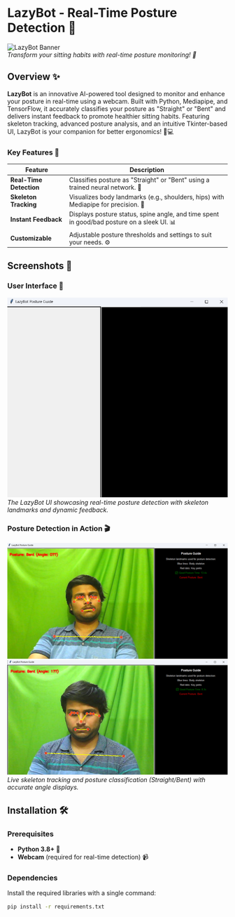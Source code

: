 # LazyBot - Real-Time Posture Detection 🎯

![LazyBot Banner](misc/banner.jpg)  
*Transform your sitting habits with real-time posture monitoring! 🚀*

## Overview ✨

**LazyBot** is an innovative AI-powered tool designed to monitor and enhance your posture in real-time using a webcam. Built with Python, Mediapipe, and TensorFlow, it accurately classifies your posture as "Straight" or "Bent" and delivers instant feedback to promote healthier sitting habits. Featuring skeleton tracking, advanced posture analysis, and an intuitive Tkinter-based UI, LazyBot is your companion for better ergonomics! 🌿💻

### Key Features 🌟
| Feature                  | Description                                      |
|---------------------------|--------------------------------------------------|
| **Real-Time Detection**   | Classifies posture as "Straight" or "Bent" using a trained neural network. 📡 |
| **Skeleton Tracking**     | Visualizes body landmarks (e.g., shoulders, hips) with Mediapipe for precision. 🦴 |
| **Instant Feedback**      | Displays posture status, spine angle, and time spent in good/bad posture on a sleek UI. 📊 |
| **Customizable**          | Adjustable posture thresholds and settings to suit your needs. ⚙️ |

## Screenshots 📸

### User Interface 🎨
![LazyBot UI](misc/layout.png)  
*The LazyBot UI showcasing real-time posture detection with skeleton landmarks and dynamic feedback.*

### Posture Detection in Action 🎬
![Posture Detection - Straight](misc/demo.png)  
![Posture Detection - Bent](misc/demo2.png)  
*Live skeleton tracking and posture classification (Straight/Bent) with accurate angle displays.*

## Installation 🛠️

### Prerequisites
- **Python 3.8+** 🐍
- **Webcam** (required for real-time detection) 📹

### Dependencies
Install the required libraries with a single command:
```bash
pip install -r requirements.txt